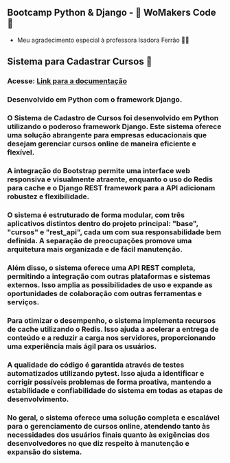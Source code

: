 ## Bootcamp Python & Django - 🦋 WoMakers Code 🦋
* Meu agradecimento especial à professora Isadora Ferrão 🙏💖

## Sistema para Cadastrar Cursos 📝

### Acesse: [Link para a documentação](https://github.com/luanaxcardoso/Cadastro_de_Cursos/blob/main/documentacao.md)

### Desenvolvido em Python com o framework Django.
 
### O Sistema de Cadastro de Cursos foi desenvolvido em Python utilizando o poderoso framework Django. Este sistema oferece uma solução abrangente para empresas educacionais que desejam gerenciar cursos online de maneira eficiente e flexível.

### A integração do Bootstrap permite uma interface web responsiva e visualmente atraente, enquanto o uso do Redis para cache e o Django REST framework para a API adicionam robustez e flexibilidade.

### O sistema é estruturado de forma modular, com três aplicativos distintos dentro do projeto principal: "base", "cursos" e "rest_api", cada um com sua responsabilidade bem definida. A separação de preocupações promove uma arquitetura mais organizada e de fácil manutenção.

### Além disso, o sistema oferece uma API REST completa, permitindo a integração com outras plataformas e sistemas externos. Isso amplia as possibilidades de uso e expande as oportunidades de colaboração com outras ferramentas e serviços.

### Para otimizar o desempenho, o sistema implementa recursos de cache utilizando o Redis. Isso ajuda a acelerar a entrega de conteúdo e a reduzir a carga nos servidores, proporcionando uma experiência mais ágil para os usuários.

### A qualidade do código é garantida através de testes automatizados utilizando pytest. Isso ajuda a identificar e corrigir possíveis problemas de forma proativa, mantendo a estabilidade e confiabilidade do sistema em todas as etapas de desenvolvimento.

### No geral, o sistema oferece uma solução completa e escalável para o gerenciamento de cursos online, atendendo tanto às necessidades dos usuários finais quanto às exigências dos desenvolvedores no que diz respeito à manutenção e expansão do sistema.
